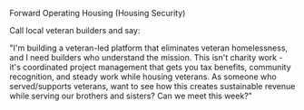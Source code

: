 Forward Operating Housing (Housing Security)

Call local veteran builders and say:

"I'm building a veteran-led platform that eliminates veteran homelessness, and I need builders who understand the mission. This isn't charity work - it's coordinated project management that gets you tax benefits, community recognition, and steady work while housing veterans. As someone who served/supports veterans, want to see how this creates sustainable revenue while serving our brothers and sisters? Can we meet this week?"

